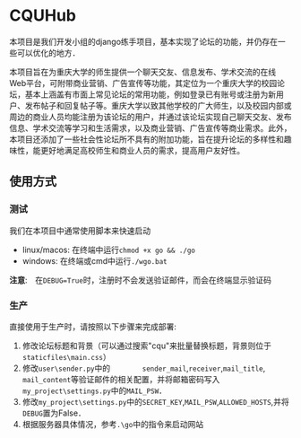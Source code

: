 # CQUHub

本项目是我们开发小组的django练手项目，基本实现了论坛的功能，并仍存在一些可以优化的地方．

本项目旨在为重庆大学的师生提供一个聊天交友、信息发布、学术交流的在线Web平台，可附带商业营销、广告宣传等功能，其定位为一个重庆大学的校园论坛，基本上涵盖有市面上常见论坛的常用功能，例如登录已有账号或注册为新用户、发布帖子和回复帖子等。重庆大学以致其他学校的广大师生，以及校园内部或周边的商业人员均能注册为该论坛的用户，并通过该论坛实现自己聊天交友、发布信息、学术交流等学习和生活需求，以及商业营销、广告宣传等商业需求。此外，本项目还添加了一些社会性论坛所不具有的附加功能，旨在提升论坛的多样性和趣味性，能更好地满足高校师生和商业人员的需求，提高用户友好性。

## 使用方式
### 测试
我们在本项目中通常使用脚本来快速启动
 - linux/macos: 在终端中运行`chmod +x go && ./go`
 - windows: 在终端或cmd中运行`./wgo.bat`　

**注意**:　在`DEBUG=True`时，注册时不会发送验证邮件，而会在终端显示验证码

### 生产
直接使用于生产时，请按照以下步骤来完成部署:
1. 修改论坛标题和背景（可以通过搜索"cqu"来批量替换标题，背景则位于`staticfiles\main.css`）
1. 修改`user\sender.py`中的`        sender_mail`,`receiver`,`mail_title`,`  mail_content`等验证邮件的相关配置，并将邮箱密码写入`my_project\settings.py`中的`MAIL_PSW`．
1. 修改`my_project\settings.py`中的`SECRET_KEY`,`MAIL_PSW`,`ALLOWED_HOSTS`,并将`DEBUG`置为False．
1. 根据服务器具体情况，参考`.\go`中的指令来启动网站
